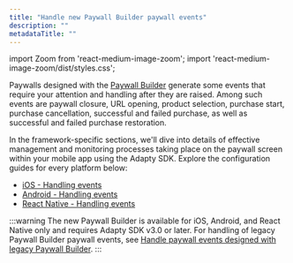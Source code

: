 ```yaml
---
title: "Handle new Paywall Builder paywall events"
description: ""
metadataTitle: ""
---
```


import Zoom from 'react-medium-image-zoom';
import 'react-medium-image-zoom/dist/styles.css';

Paywalls designed with the [Paywall Builder](adapty-paywall-builder) generate some events that require your attention and handling after they are raised. Among such events are paywall closure, URL opening, product selection, purchase start, purchase cancellation, successful and failed purchase, as well as successful and failed purchase restoration.

In the framework-specific sections, we'll dive into details of effective management and monitoring processes taking place on the paywall screen within your mobile app using the Adapty SDK. Explore the configuration guides for every platform below:

- [iOS - Handling events](ios-handling-events)
- [Android - Handling events](android-handling-events)
- [React Native - Handling events](react-native-handling-events-1)

:::warning
The new Paywall Builder is available for iOS, Android, and React Native only and requires Adapty SDK v3.0 or later. For handling of legacy Paywall Builder paywall events, see [Handle paywall events designed with legacy Paywall Builder](handling-pb-paywall-events).
:::